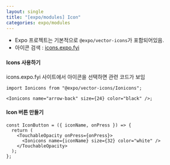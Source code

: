 ```yaml
---
layout: single
title: "[expo/modules] Icon"
categories: expo/modules
---
```


- Expo 프로젝트는 기본적으로 `@expo/vector-icons`가 포함되어있음.
- 아이콘 검색 : [icons.expo.fyi](https://icons.expo.fyi/Index)

#### Icons 사용하기

icons.expo.fyi 사이트에서 아이콘을 선택하면 관련 코드가 보임

```tsx
import Ionicons from "@expo/vector-icons/Ionicons";

<Ionicons name="arrow-back" size={24} color="black" />;
```

#### Icon 버튼 만들기

```tsx
const IconButton = ({ iconName, onPress }) => {
  return (
    <TouchableOpacity onPress={onPress}>
      <Ionicons name={iconName} size={32} color="white" />
    </TouchableOpacity>
  );
};
```
